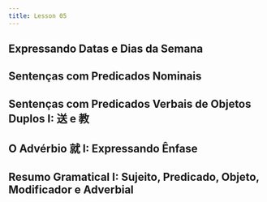```yaml
---
title: Lesson 05
---
```

## Expressando Datas e Dias da Semana
## Sentenças com Predicados Nominais
## Sentenças com Predicados Verbais de Objetos Duplos I: 送 e 教
## O Advérbio 就 I: Expressando Ênfase
## Resumo Gramatical I: Sujeito, Predicado, Objeto, Modificador e Adverbial

